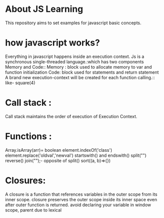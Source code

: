 # About JS Learning
This repository aims to set examples for javascript basic concepts.

# how javascript works?
Everything in javascript happens inside an execution context.
Js is a synchronous single-threaded language.:which has two components Memory and Code::
Memory : block used to allocate memory to var and function initialization
Code: block used for statements and return statement
A brand new execution-context will be created for each function calling.:: like- square(4)

# Call stack :
Call stack maintains the order of execution of Execution Context.

# Functions :
Array.isArray(arr)= boolean
element.indexOf('class')
element.replace('oldval','newval')
startswith() and endswith()
split("")
reverse()
join("");- opposite of split()
sort((a, b)=>{})


# Closures:
A closure is a function that references variables in the outer scope from its inner scope.
closure preserves the outer scope inside its inner space even after outer function is returned.
avoid declaring your variable in window scope, parent
due to lexical
